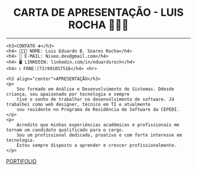 <!DOCTYPE html>
<html lang="en">
<head>
    <meta charset="UTF-8">
    <meta name="viewport" content="width=device-width, initial-scale=1.0">
    <title>Document</title>
</head>
<body>
    <h1 align="center ">CARTA DE APRESENTAÇÃO - LUIS ROCHA 🧑🏾‍💻 </h1><hr>

    <h3>CONTATO ➕</h3>
    <h4> 👨🏾‍🎓 NOME: Luis Eduardo B. Soares Rocha</h4>
    <h4> 📧 E-MAIL: Nixeo.dev@gmail.com</h4>
    <h4> 🖥️ LINKEDIN: linkedin.com/in/eduardsroch</h4>
    <h4> 📞 FONE:(73)991057516</h4> <hr>

    <h3 align="center">APRESENTAÇÃO</h3>
    <p>
        Sou formado em Análise e Desenvolvimento de Sistemas. Ddesde criança, sou apaixonado por tecnologia e sempre 
        tive o sonho de trabalhar no desenvolvimento de software. Já trabalhei como web designer, técnico em TI e atualmente 
        sou residente no Programa de Residência de Software da CEPEDI.
    </p>
    <p>
        Acredito que minhas experiências acadêmicas e profissionais me tornam um candidato qualificado para o cargo.
        Sou um profissional dedicado, proativo e com forte interesse em tecnologia.
        Estou sempre disposto a aprender e crescer profissionalmente.
    </p>
<a href="portifolio.html">PORTIFOLIO</a>
</body>
</html>
